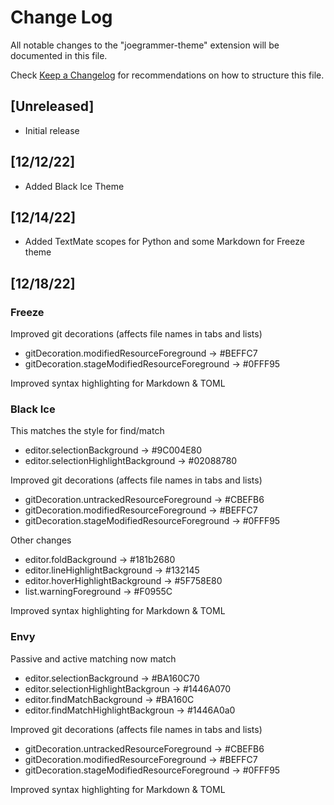 # Change Log

All notable changes to the "joegrammer-theme" extension will be documented in this file.

Check [Keep a Changelog](http://keepachangelog.com/) for recommendations on how to structure this file.

## [Unreleased]

- Initial release

## [12/12/22]

- Added Black Ice Theme

## [12/14/22]

- Added TextMate scopes for Python and some Markdown for Freeze theme

## [12/18/22]
### Freeze

Improved git decorations (affects file names in tabs and lists)

- gitDecoration.modifiedResourceForeground -> #BEFFC7
- gitDecoration.stageModifiedResourceForeground -> #0FFF95

Improved syntax highlighting for Markdown & TOML

### Black Ice

This matches the style for find/match

- editor.selectionBackground -> #9C004E80
- editor.selectionHighlightBackground ->  #02088780

Improved git decorations (affects file names in tabs and lists)

- gitDecoration.untrackedResourceForeground -> #CBEFB6
- gitDecoration.modifiedResourceForeground -> #BEFFC7
- gitDecoration.stageModifiedResourceForeground -> #0FFF95

Other changes

- editor.foldBackground ->  #181b2680
- editor.lineHighlightBackground ->  #132145
- editor.hoverHighlightBackground  -> #5F758E80
- list.warningForeground -> #F0955C

Improved syntax highlighting for Markdown & TOML

### Envy

Passive and active matching now match

- editor.selectionBackground ->  #BA160C70
- editor.selectionHighlightBackgroun ->  #1446A070
- editor.findMatchBackground ->  #BA160C
- editor.findMatchHighlightBackgroun ->  #1446A0a0

Improved git decorations (affects file names in tabs and lists)

- gitDecoration.untrackedResourceForeground -> #CBEFB6
- gitDecoration.modifiedResourceForeground -> #BEFFC7
- gitDecoration.stageModifiedResourceForeground -> #0FFF95


Improved syntax highlighting for Markdown & TOML